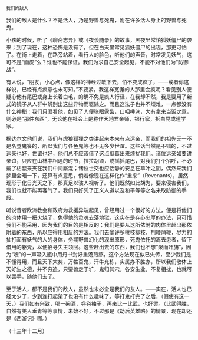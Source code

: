     我们的敌人 

   我们的敌人是什么？不是活人，乃是野兽与死鬼，附在许多活人身上的野兽与死鬼。

   小孩的时候，听了《聊斋志异》或《夜谈随录》的故事，黑夜里常怕狐妖僵尸的袭来；到了现在，这种恐怖是没有了，但在白天里常见狐妖僵尸的出现，那更可怕了。在街上走着，在路旁站着，看行人的脸色，听他们的声音，时常发见妖气，这可不是“画皮”么？谁也不能保证。我们为求自己安全起见，不能不对他们为“防御战”。

   有人说，“朋友，小心点，像这样的神经过敏下去，怕不变成疯子，——或者你这样说，已经有点疯意也未可知。”不要紧，我这样宽懈的人那里会疯呢？看见别人便疑心他有尾巴或身上长着白毛，的确不免是疯人行径，在我却不然，我是要用了新式的镜子从人群中辨别出这些异物而驱除之。而且这法子也并不烦难，一点都没有什么神秘：我们只须看他，如见了人便张眼露齿，口咽唾沫，大有拿来当饭之意，则必是“那件东西”，无论他在社会上是称作天地君亲师，银行家，拆白党或道学家。

   据达尔文他们说，我们与虎狼狐狸之类讲起来本来有点远亲，而我们的祖先无一不是名登鬼箓的，所以我们与各色鬼等也不无多少世谊。这些话当然是不错的，不过远亲也好，世谊也好，他们总不应该借了这点瓜葛出来烦扰我们。诸位远亲如要讲亲谊，只应在山林中相遇的时节，拉拉胡须，或摇摇尾巴，对我们打个招呼，不必戴了枯髅来夹在我们中间厮混；诸位世交也应恬静的安息在草叶之阴，偶然来我们梦里会晤一下，还算有点意思，倘若像现在这样化作“重来”（Revenants），居然现形于化日光天之下，那真足以骇人视听了。他们既然如此胡为，要来侵害我们，我们也就不能再客气了，我们只好凭了正义人道以及和平等等之名来取防御的手段。

   听说昔者欧洲教会和政府为救援异端起见，曾经用过一个很好的方法，便是将他们的肉体用一把火烧了，免得他的灵魂去落地狱。这实在是存心忠厚的办法，只可惜我们不能采用，因为我们的目的是相反的；我们是要从这所依附的肉体里赶出那依附着的东西，所以应得用相反的方法。我们去拿许多桃枝柳枝，荆鞭蒲鞭，尽力的抽打面有妖气的人的身体，务期野兽幻化的现出原形，死鬼依托的离去患者，留下借用的躯壳，以便招寻失主领回。这些赶出去的东西，我们也不想“聚而歼旃”，因为“嗖”的一声吸入瓶中用丹书封好重汤煎熬，这个方法现在似已失传，至少我们是不懂得用，而且天下大矣，万牲百鬼，汗牛充栋，实属办不胜办，所以我们敬体上天好生之德，并不穷追，只要兽走于圹，鬼归其穴，各安生业，不复相扰，也就可以罢手，随他们去了。

   至于活人，都不是我们的敌人，虽然也未必全是我们的友人。——实在，活人也已经太少了，少到连打起架了也没有什么趣味了。等打鬼打完了之后，（假使有这一天，）我们如有兴致，喝一碗酒，卷卷袖子，再来比一比武，也好罢。（比武得胜，自然有美人垂青等等事情，未始不好，不过那是《劫后英雄略》的情景，现在却还是《西游记》哪。）

   （十三年十二月）

